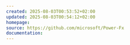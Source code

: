 ```yaml
---
created: 2025-08-03T00:53:52+02:00
updated: 2025-08-03T00:54:12+02:00
homepage: 
source: https://github.com/microsoft/Power-Fx
documentation:
---
```

